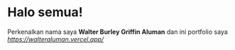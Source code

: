 # Halo semua! 


Perkenalkan nama saya **Walter Burley Griffin Aluman**
dan ini portfolio saya *https://walteraluman.vercel.app/*
